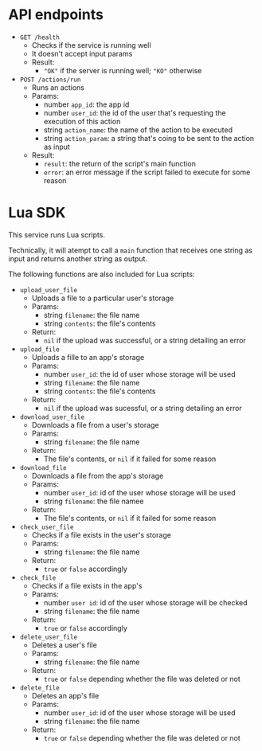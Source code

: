 # API endpoints

- `GET /health`
  - Checks if the service is running well
  - It doesn't accept input params
  - Result:
    - `"OK"` if the server is running well; `"KO"` otherwise
- `POST /actions/run`
  - Runs an actions
  - Params:
    - number `app_id`: the app id
    - number `user_id`: the id of the user that's requesting the execution 
      of this action
    - string `action_name`: the name of the action to be executed
    - string `action_param`: a string that's coing to be sent to the
      action as input
  - Result:
    - `result`: the return of the script's main function
    - `error`: an error message if the script failed to execute for some
      reason

# Lua SDK

This service runs Lua scripts.

Technically, it will atempt to call a `main` function that receives
one string as input and returns another string as output.

The following functions are also included for Lua scripts:

- `upload_user_file`
  - Uploads a file to a particular user's storage
  - Params:
    - string `filename`: the file name
    - string `contents`: the file's contents
  - Return: 
    - `nil` if the upload was successful, or a string detailing an error
- `upload_file`
  - Uploads a fille to an app's storage
  - Params:
    - number `user_id`: the id of user whose storage will be used
    - string `filename`: the file name
    - string `contents`: the file's contents
  - Return:
    - `nil` if the upload was sucessful, or a string detailing an error
- `download_user_file`
  - Downloads a file from a user's storage
  - Params:
    - string `filename`: the file name
  - Return:
    - The file's contents, or `nil` if it failed for some reason
- `download_file`
  - Downloads a file from the app's storage
  - Params:
    - number `user_id`: id of the user whose storage will be used
    - string `filename`: the file namee
  - Return:
    - The file's contents, or `nil` if it failed for some reason
- `check_user_file`
  - Checks if a file exists in the user's storage
  - Params:
    - string `filename`: the file name
  - Return:
    - `true` or `false` accordingly
- `check_file`
  - Checks if a file exists in the app's
  - Params:
    - number `user id`: id of the user whose storage will be checked
    - string `filename`: the file name
  - Return:
    - `true` or `false` accordingly
- `delete_user_file`
  - Deletes a user's file
  - Params:
    - string `filename`: the file name
  - Return:
    - `true` or `false` depending whether the file was deleted or not
- `delete_file`
  - Deletes an app's file
  - Params:
    - number `user_id`: id of the user whose storage will be used
    - string `filename`: the file name
  - Return:
    - `true` or `false` depending whether the file was deleted or not

